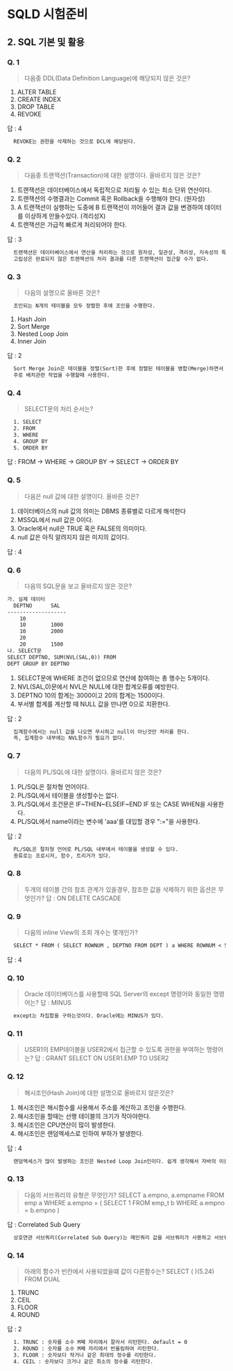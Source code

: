 # SQLD 시험준비
## 2. SQL 기본 및 활용

### Q. 1
> 다음중 DDL(Data Definition Language)에 해당되지 않은 것은?
  1. ALTER TABLE
  2. CREATE INDEX
  3. DROP TABLE
  4. REVOKE
  
답 : 4
```txt
  REVOKE는 권한을 삭제하는 것으로 DCL에 해당된다.
```
### Q. 2
> 다음중 트랜잭션(Transaction)에 대한 설명이다. 올바르지 않은 것은?
  1. 트랜잭션은 데이터베이스에서 독립적으로 처리될 수 있는 최소 단위 연산이다.
  2. 트랜잭션의 수행결과는 Commit 혹은 Rollback을 수행해야 한다. (원자성)
  3. A 트랜잭션이 실행하는 도중에 B 트랜잭션이 끼어들어 결과 값을 변경하여 데이터를 이상하게 만들수있다. (격리성X)
  4. 트랜잭션은 가급적 빠르게 처리되어야 한다. 
  
답 : 3
```txt
  트랜잭션은 데이터베이스에서 연산을 처리하는 것으로 원자성, 일관성, 격리성, 지속성의 특징을 가지며
  고립성은 완료되지 않은 트랜잭션의 처리 결과를 다른 트랜잭션이 접근할 수가 없다.
```
### Q. 3
> 다음의 설명으로 올바른 것은?

```txt
  조인되는 N개의 테이블을 모두 정렬한 후에 조인을 수행한다.
```

  1. Hash Join
  2. Sort Merge
  3. Nested Loop Join
  4. Inner Join
  
답 : 2
```txt
  Sort Merge Join은 테이블을 정렬(Sort)한 후에 정렬된 테이블을 병합(Merge)하면서 조인을 실행한다.
  주로 배치관련 작업을 수행할때 사용한다.
```

### Q. 4 
> SELECT문의 처리 순서는?
```txt
  1. SELECT
  2. FROM
  3. WHERE
  4. GROUP BY
  5. ORDER BY
```
답 : FROM -> WHERE -> GROUP BY -> SELECT -> ORDER BY

### Q. 5
> 다음은 null 값에 대한 설명이다. 올바른 것은?
  1. 데이터베이스의 null 값의 의미는 DBMS 종류별로 다르게 해석한다
  2. MSSQL에서 null 값은 0이다.
  3. Oracle에서 null은 TRUE 혹은 FALSE의 의미이다.
  4. null 값은 아직 알려지지 않은 미지의 값이다.
  
답 : 4

### Q. 6
> 다음의 SQL문을 보고 올바르지 않은 것은?
```txt
가. 실제 데이터
  DEPTNO      SAL
-------------------
    10         
    10        1000
    10        2000
    20        
    20        1500
나. SELECT문
SELECT DEPTNO, SUM(NVL(SAL,0)) FROM
DEPT GROUP BY DEPTNO
```
  1. SELECT문에 WHERE 조건이 없으므로 연산에 참여하는 총 행수는 5개이다.
  2. NVL(SAL,0)문에서 NVL은 NULL에 대한 합계오류를 예방한다.
  3. DEPTNO 10의 합계는 3000이고 20의 합계는 1500이다.
  4. 부서별 합계를 계산할 때 NULL 값을 만나면 0으로 치환한다.

답 : 2
```txt
  집계함수에서는 null 값을 나오면 무시하고 null이 아닌것만 처리를 한다. 
  즉, 집계함수 내부에는 NVL함수가 필요가 없다.
```

### Q. 7
> 다음의 PL/SQL에 대한 설명이다. 올바르지 않은 것은?
  1. PL/SQL은 절차형 언어이다.
  2. PL/SQL에서 테이블을 생성할수는 없다.
  3. PL/SQL에서 조건문은 IF~THEN~ELSEIF~END IF 또는 CASE WHEN을 사용한다.
  4. PL/SQL에서 name이라는 변수에 'aaa'를 대입할 경우 ":="을 사용한다.
  
답 : 2
```txt
  PL/SQL은 절차형 언어로 PL/SQL 내부에서 테이블을 생성할 수 있다.
  종류로는 프로시저, 함수, 트리거가 있다.
```

### Q. 8
> 두개의 테이블 간의 참조 관계가 있을경우, 참조한 값을 삭제하기 위한 옵션은 무엇인가?
답 : ON DELETE CASCADE
  
### Q. 9 
> 다음의 inline View의 조회 개수는 몇개인가?
```txt
  SELECT * FROM ( SELECT ROWNUM , DEPTNO FROM DEPT ) a WHERE ROWNUM < 5
```

답 : 4

### Q. 10
> Oracle 데이터베이스를 사용할때 SQL Server의 except 명령어와 동일한 명령어는?
답 : MINUS
```txt
  except는 차집합을 구하는것이다. Oracle에는 MINUS가 있다.
```

### Q. 11
> USER1의 EMP테이블을 USER2에서 접근할 수 있도록 권한을 부여하는 명령어는?
답 : GRANT SELECT ON USER1.EMP TO USER2

### Q. 12
> 해시조인(Hash Join)에 대한 설명으로 올바르지 않은것은?
  1. 해시조인은 해시함수를 사용해서 주소를 계산하고 조인을 수행한다.
  2. 해시조인을 할때는 선행 테이블의 크기가 작아야한다.
  3. 해시조인은 CPU연산이 많이 발생한다.
  4. 해시조인은 랜덤엑세스로 인하여 부하가 발생한다.
  
답 : 4
```txt
  랜덤엑세스가 많이 발생하는 조인은 Nested Loop Join인이다. 쉽게 생각해서 자바의 이중 for문과 같다.
```

### Q. 13
> 다음의 서브쿼리의 유형은 무엇인가?
  SELECT a.empno, a.empname FROM emp a 
  WHERE a.empno = ( SELECT 1 FROM emp_t b WHERE a.empno = b.empno )

답 : Correlated Sub Query
```txt
  상호연관 서브쿼리(Correlated Sub Query)는 메인쿼리 값을 서브쿼리가 사용하고 서브쿼리의 값을 받아서 메인쿼리가 게산되는 쿼리이다. 
```

### Q. 14
> 아래의 함수가 빈칸에서 사용되었을떄 값이 다른함수는?
  SELECT ( )(5.24) FROM DUAL
  1. TRUNC
  2. CEIL
  3. FLOOR
  4. ROUND
  
답 : 2
```txt
  1. TRUNC : 숫자를 소수 M째 자리에서 잘라서 리턴한다. default = 0
  2. ROUND : 숫자를 소수 M째 자리에서 반올림하여 리턴한다. 
  3. FLOOR : 숫자보다 작거나 같은 최대의 정수를 리턴한다.
  4. CEIL : 숫자보다 크거나 같은 최소의 정수를 리턴한다.
```
